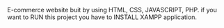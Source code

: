 E-commerce website buit by using HTML, CSS, JAVASCRIPT, PHP.
if you want to RUN this project you have to INSTALL XAMPP application.
